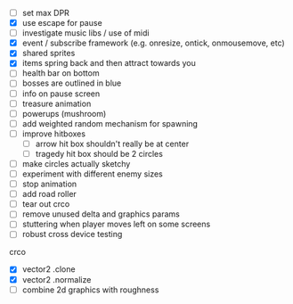 - [ ] set max DPR
- [x] use escape for pause
- [ ] investigate music libs / use of midi
- [x] event / subscribe framework (e.g. onresize, ontick, onmousemove, etc)
- [x] shared sprites
- [x] items spring back and then attract towards  you
- [ ] health bar on bottom
- [ ] bosses are outlined in blue
- [ ] info on pause screen
- [ ] treasure animation
- [ ] powerups (mushroom)
- [ ] add weighted random mechanism for spawning
- [ ] improve hitboxes
  - [ ] arrow hit box shouldn't really be at center
  - [ ] tragedy hit box should be 2 circles
- [ ] make circles actually sketchy
- [ ] experiment with different enemy sizes
- [ ] stop animation
- [ ] add road roller
- [ ] tear out crco
- [ ] remove unused delta and graphics params
- [ ] stuttering when player moves left on some screens
- [ ] robust cross device testing

crco

- [x] vector2 .clone
- [x] vector2 .normalize
- [ ] combine 2d graphics with roughness
